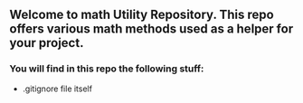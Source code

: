 ## Welcome to math Utility Repository. This repo offers various math methods used as a helper for your project.

### You will find in this repo the following stuff:
* .gitignore file itself
